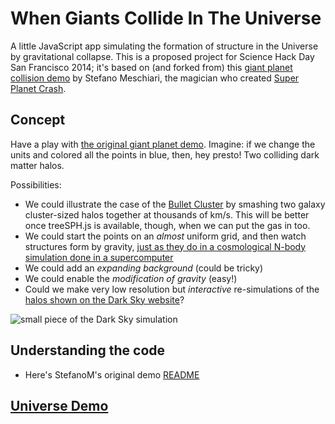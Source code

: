 # When Giants Collide In The Universe

A little JavaScript app simulating the formation of structure in the Universe by gravitational collapse. This is a proposed project for Science Hack Day San Francisco 2014; it's based on (and forked from) this [giant planet collision demo](http://www.stefanom.org/wgc/test_nbody.html) by Stefano Meschiari, the magician who created [Super Planet Crash](http://www.stefanom.org/spc).

## Concept

Have a play with [the original giant planet demo](http://www.stefanom.org/colliding-n-body-spheres-particle-mayhem-2/).
Imagine: if we change the units and colored all the points in blue, then, hey presto! Two colliding dark matter halos.

Possibilities:

* We could illustrate the case of the [Bullet Cluster](http://en.wikipedia.org/wiki/Bullet_Cluster) by smashing two galaxy cluster-sized halos together at thousands of km/s. This will be better once treeSPH.js is available, though, when we can put the gas in too.
* We could start the points on an *almost* uniform grid, and then watch structures form by gravity, [just as they do in a cosmological N-body simulation done in a supercomputer](http://darksky.slac.stanford.edu/images/halo_0000.webm)
* We could add an *expanding background* (could be tricky)
* We could enable the *modification of gravity* (easy!)
* Could we make very low resolution but *interactive* re-simulations of the [halos shown on the Dark Sky website](http://darksky.slac.stanford.edu/halo_world.html)?

![small piece of the Dark Sky simulation](http://portal.nersc.gov/project/darksky/skillman/darkpanner/slice2/tile-4-8-7.png)




## Understanding the code

* Here's StefanoM's original demo [README](https://github.com/stefano-meschiari/WhenGiantsCollide/edit/master/README.md)


## [Universe Demo](http://drphilmarshall.github.io/WhenGiantsCollide/test_universe.html)

